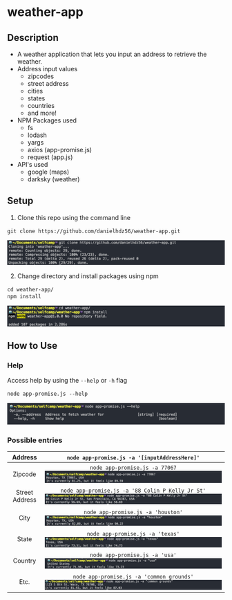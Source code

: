 # weather-app
## Description
* A weather application that lets you input an address to retrieve the weather.
* Address input values
   * zipcodes
   * street address
   * cities
   * states
   * countries
   * and more!
* NPM Packages used
   * fs
   * lodash
   * yargs
   * axios (app-promise.js)
   * request (app.js)
* API's used
   * google (maps)
   * darksky (weather)

## Setup 
1. Clone this repo using the command line
```shellSession
git clone https://github.com/danielhdz56/weather-app.git
```
![clone](/images/cloneRepo.png?raw=true "Clone")

2. Change directory and install packages using npm 
```shellSession
cd weather-app/
npm install
```
![npmInstall](/images/npmInstall.png?raw=true "Install")

## How to Use
### Help
Access help by using the `--help` or `-h` flag
```shellSession
node app-promise.js --help
```
![help](/images/help.png?raw=true "Help")

### Possible entries  

Address | `node app-promise.js -a '[inputAddressHere]'`
 :---: | :---:
Zipcode | `node app-promise.js -a 77067` ![zipcode](/images/zipcode.png?raw=true "Zipcode")
Street Address | `node app-promise.js -a '88 Colin P Kelly Jr St'` ![streetAddress](/images/streetAddress.png?raw=true "streetAddress")
City | `node app-promise.js -a 'houston'` ![city](/images/city.png?raw=true "City")
State | `node app-promise.js -a 'texas'` ![state](/images/state.png?raw=true "State")
Country | `node app-promise.js -a 'usa'` ![country](/images/country.png?raw=true "Country")
Etc. | `node app-promise.js -a 'common grounds'` ![etc](/images/etc.png?raw=true "Etc")
